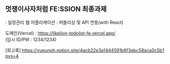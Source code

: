 ## 멋쟁이사자처럼 FE:SSION 최종과제

: 일정관리 웹 어플리케이션 : 퍼블리싱 및 API 연동(with React)

도메인(Vercel) : https://likelion-todolist-fe.vercel.app/
<br>
(임시 ID/PW : 1234/1234)

[회고록] https://yueunoh.notion.site/4acb22e3a1444591b6f3ebc58aca0c5b?pvs=4
